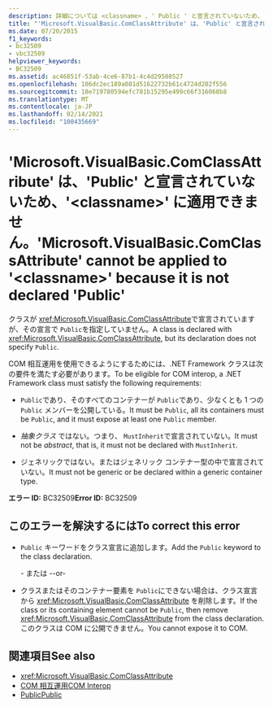 ```yaml
---
description: 詳細については <classname> 、' Public ' と宣言されていないため、' ComClassAttribute ' を ' ' に適用することはできません。
title: "'Microsoft.VisualBasic.ComClassAttribute' は、'Public' と宣言されていないため、'<classname>' に適用できません。"
ms.date: 07/20/2015
f1_keywords:
- bc32509
- vbc32509
helpviewer_keywords:
- BC32509
ms.assetid: ac46851f-53ab-4ce6-87b1-4c4d29508527
ms.openlocfilehash: 106dc2ec189a081d51622732b61c4724d202f556
ms.sourcegitcommit: 10e719780594efc781b15295e499c66f316068b8
ms.translationtype: MT
ms.contentlocale: ja-JP
ms.lasthandoff: 02/14/2021
ms.locfileid: "100435669"
---
```

# <a name="microsoftvisualbasiccomclassattribute-cannot-be-applied-to-classname-because-it-is-not-declared-public"></a><span data-ttu-id="a35c7-103">'Microsoft.VisualBasic.ComClassAttribute' は、'Public' と宣言されていないため、'\<classname>' に適用できません。</span><span class="sxs-lookup"><span data-stu-id="a35c7-103">'Microsoft.VisualBasic.ComClassAttribute' cannot be applied to '\<classname>' because it is not declared 'Public'</span></span>

<span data-ttu-id="a35c7-104">クラスが <xref:Microsoft.VisualBasic.ComClassAttribute>で宣言されていますが、その宣言で `Public`を指定していません。</span><span class="sxs-lookup"><span data-stu-id="a35c7-104">A class is declared with <xref:Microsoft.VisualBasic.ComClassAttribute>, but its declaration does not specify `Public`.</span></span>  
  
 <span data-ttu-id="a35c7-105">COM 相互運用を使用できるようにするためには、.NET Framework クラスは次の要件を満たす必要があります。</span><span class="sxs-lookup"><span data-stu-id="a35c7-105">To be eligible for COM interop, a .NET Framework class must satisfy the following requirements:</span></span>  
  
- <span data-ttu-id="a35c7-106">`Public`であり、そのすべてのコンテナーが `Public`であり、少なくとも 1 つの `Public` メンバーを公開している。</span><span class="sxs-lookup"><span data-stu-id="a35c7-106">It must be `Public`, all its containers must be `Public`, and it must expose at least one `Public` member.</span></span>  
  
- <span data-ttu-id="a35c7-107">*抽象クラス* ではない。つまり、 `MustInherit`で宣言されていない。</span><span class="sxs-lookup"><span data-stu-id="a35c7-107">It must not be *abstract*, that is, it must not be declared with `MustInherit`.</span></span>  
  
- <span data-ttu-id="a35c7-108">ジェネリックではない。またはジェネリック コンテナー型の中で宣言されていない。</span><span class="sxs-lookup"><span data-stu-id="a35c7-108">It must not be generic or be declared within a generic container type.</span></span>  
  
 <span data-ttu-id="a35c7-109">**エラー ID:** BC32509</span><span class="sxs-lookup"><span data-stu-id="a35c7-109">**Error ID:** BC32509</span></span>  
  
## <a name="to-correct-this-error"></a><span data-ttu-id="a35c7-110">このエラーを解決するには</span><span class="sxs-lookup"><span data-stu-id="a35c7-110">To correct this error</span></span>  
  
- <span data-ttu-id="a35c7-111">`Public` キーワードをクラス宣言に追加します。</span><span class="sxs-lookup"><span data-stu-id="a35c7-111">Add the `Public` keyword to the class declaration.</span></span>  
  
     <span data-ttu-id="a35c7-112">- または -</span><span class="sxs-lookup"><span data-stu-id="a35c7-112">-or-</span></span>  
  
- <span data-ttu-id="a35c7-113">クラスまたはそのコンテナー要素を `Public`にできない場合は、クラス宣言から <xref:Microsoft.VisualBasic.ComClassAttribute> を削除します。</span><span class="sxs-lookup"><span data-stu-id="a35c7-113">If the class or its containing element cannot be `Public`, then remove <xref:Microsoft.VisualBasic.ComClassAttribute> from the class declaration.</span></span> <span data-ttu-id="a35c7-114">このクラスは COM に公開できません。</span><span class="sxs-lookup"><span data-stu-id="a35c7-114">You cannot expose it to COM.</span></span>  
  
## <a name="see-also"></a><span data-ttu-id="a35c7-115">関連項目</span><span class="sxs-lookup"><span data-stu-id="a35c7-115">See also</span></span>

- <xref:Microsoft.VisualBasic.ComClassAttribute>
- [<span data-ttu-id="a35c7-116">COM 相互運用</span><span class="sxs-lookup"><span data-stu-id="a35c7-116">COM Interop</span></span>](../programming-guide/com-interop/index.md)
- [<span data-ttu-id="a35c7-117">Public</span><span class="sxs-lookup"><span data-stu-id="a35c7-117">Public</span></span>](../language-reference/modifiers/public.md)
